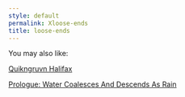 ```yaml
---
style: default
permalink: Xloose-ends
title: loose-ends
---
```

You may also like:

[Quikngruvn Halifax](http://scp-wiki.net/quikngruvn-personnel-file)

[Prologue: Water Coalesces And Descends As Rain](http://scp-wiki.net/prologue-water-coalesces-and-descends-as-rain)
